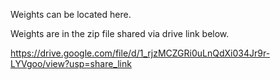 Weights can be located here. 

Weights are in the zip file shared via drive link below.

https://drive.google.com/file/d/1_rjzMCZGRi0uLnQdXi034Jr9r-LYVgoo/view?usp=share_link
